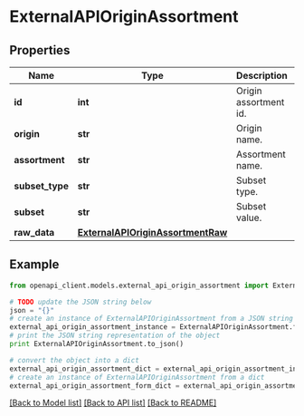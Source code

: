# ExternalAPIOriginAssortment


## Properties
Name | Type | Description | Notes
------------ | ------------- | ------------- | -------------
**id** | **int** | Origin assortment id. | 
**origin** | **str** | Origin name. | [optional] 
**assortment** | **str** | Assortment name. | [optional] 
**subset_type** | **str** | Subset type. | [optional] 
**subset** | **str** | Subset value. | [optional] 
**raw_data** | [**ExternalAPIOriginAssortmentRaw**](ExternalAPIOriginAssortmentRaw.md) |  | 

## Example

```python
from openapi_client.models.external_api_origin_assortment import ExternalAPIOriginAssortment

# TODO update the JSON string below
json = "{}"
# create an instance of ExternalAPIOriginAssortment from a JSON string
external_api_origin_assortment_instance = ExternalAPIOriginAssortment.from_json(json)
# print the JSON string representation of the object
print ExternalAPIOriginAssortment.to_json()

# convert the object into a dict
external_api_origin_assortment_dict = external_api_origin_assortment_instance.to_dict()
# create an instance of ExternalAPIOriginAssortment from a dict
external_api_origin_assortment_form_dict = external_api_origin_assortment.from_dict(external_api_origin_assortment_dict)
```
[[Back to Model list]](../README.md#documentation-for-models) [[Back to API list]](../README.md#documentation-for-api-endpoints) [[Back to README]](../README.md)


